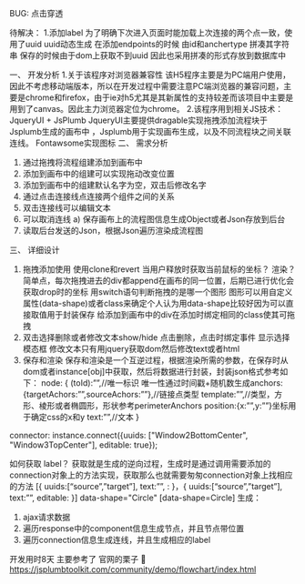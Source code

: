 BUG:
点击穿透

待解决：
1.添加label
为了明确下次进入页面时能加载上次连接的两个点一致，使用了uuid
uuid动态生成 在添加endpoints的时候 由id和anchertype 拼凑其字符串
保存的时候由于dom上获取不到uuid 因此也采用拼凑的形式存放到数据库中

一、	开发分析
1.关于该程序对浏览器兼容性
该H5程序主要是为PC端用户使用，因此不考虑移动端版本，所以在开发过程中需要注意PC端浏览器的兼容问题，主要是chrome和firefox，由于ie对h5尤其是其新属性的支持较差而该项目中主要是用到了canvas。因此主力浏览器定位为chrome。
2.该程序用到相关JS技术：JqueryUI + JsPlumb
JqueryUI主要提供dragable实现拖拽添加流程块于Jsplumb生成的画布中 ，Jsplumb用于实现画布生成，以及不同流程块之间关联连线。
Fontawsome实现图标
二、	需求分析
1.	通过拖拽将流程组建添加到画布中
2.	添加到画布中的组建可以实现拖动改变位置
3.	添加到画布中的组建默认名字为空，双击后修改名字
4.	通过点击连接线点连接两个组件之间的关系
5.	双击连接线可以编辑文本
6.	可以取消连线
a)	保存画布上的流程图信息生成Object或者Json存放到后台
7.	读取后台发送的Json，根据Json遍历渲染成流程图

三、	详细设计
1.	拖拽添加使用
使用clone和revert
当用户释放时获取当前鼠标的坐标？
渲染？
简单点，每次拖拽进去的div都append在画布的同一位置，后期已进行优化会获取drop时的坐标
用switch语句判断拖拽的是哪一个图形 图形可以用自定义属性(data-shape)或者class来确定个人认为用data-shape比较好因为可以直接取值用于封装保存
给添加到画布中的div在添加时绑定相同的class使其可拖拽
2.	双击选择删除或者修改文本show/hide
点击删除，点击时绑定事件 显示选择模态框
修改文本只有用jquery获取dom然后修改text或者html
3.	保存和渲染
保存和渲染是一个互逆过程，根据渲染所需的参数，在保存时从dom或者instance[obj]中获取，然后将数据进行封装，封装json格式参考如下：
node:
{
(toId):””,//唯一标识 唯一性通过时间戳+随机数生成anchors:{targetAchors:””,sourceAchors:””},//链接点类型
template:””,//类型，方形、棱形或者椭圆形，形状参考perimeterAnchors
position:{x:””,y:””}坐标用于确定css的x和y
text:””,//文本
}

connector:
instance.connect({uuids: ["Window2BottomCenter", "Window3TopCenter"], editable: true});



如何获取 label？
获取就是生成的逆向过程，生成时是通过调用需要添加的connection对象上的方法实现，获取那么也就需要匆匆connection对象上找相应的方法
[{
uuids:[“source”,”target”],
text:””,
:
}，{
uuids:[“source”,”target”],
text:””,
editable:
}]
data-shape="Circle"
[data-shape=Circle]
生成：
1.	ajax请求数据
2.	遍历response中的component信息生成节点，并且节点带位置
3.	遍历connection信息生成连线，并且生成相应的label

开发用时8天
主要参考了 官网的栗子 🌰 https://jsplumbtoolkit.com/community/demo/flowchart/index.html